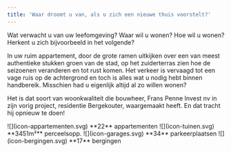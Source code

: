 ```yaml
---
title: 'Waar droomt u van, als u zich een nieuwe thuis voorstelt?'
---
```


Wat verwacht u van uw leefomgeving? Waar wil u wonen? Hoe wil u wonen? Herkent u zich bijvoorbeeld in het volgende?

In uw ruim appartement, door de grote ramen uitkijken over een van meest authentieke stukken groen van de stad, op het zuiderterras zien hoe de seizoenen veranderen en tot rust komen. Het verkeer is vervaagd tot een vage ruis op de achtergrond en toch is alles wat u nodig hebt binnen handbereik. Misschien had u eigenlijk altijd al zo willen wonen?

Het is dat soort van woonkwaliteit die bouwheer, Frans Penne Invest nv in zijn vorig project, residentie Bergekouter, waargemaakt heeft. En dat tracht hij opnieuw te doen!

<span class="row row--numbers">
  <span class="col">
    ![](icon-appartementen.svg)
    **22** appartementen
  </span>
  <span class="col">
    ![](icon-tuinen.svg)
    **3451m²** perceelsopp.
  </span>
  <span class="col">
    ![](icon-garages.svg)
    **34** parkeerplaatsen
  </span>
  <span class="col">
    ![](icon-bergingen.svg)
    **17** bergingen
  </span>
</span>

